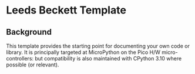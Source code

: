 # Leeds Beckett Template

## Background

This template provides the starting point for documenting your own code or library. It is principally targeted at MicroPython on the Pico H/W micro-controllers: but compatibility is also maintained with CPython 3.10 where possible (or relevant).
